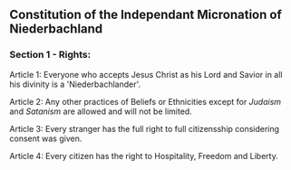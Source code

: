 ## Constitution of the Independant Micronation of Niederbachland

### Section 1 - Rights:

Article 1: Everyone who accepts Jesus Christ
as his Lord and Savior in all his divinity is a 'Niederbachlander'.

Article 2: Any other practices of Beliefs or Ethnicities except for _Judaism_ and _Satanism_ are allowed
and will not be limited.

Article 3: Every stranger has the full right to full citizensship
considering consent was given.

Article 4: Every citizen has the right to Hospitality, Freedom and Liberty.
